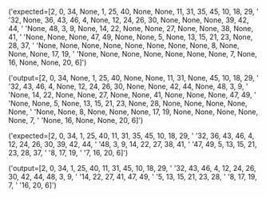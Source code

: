 ('expected=[2, 0, 34, None, 1, 25, 40, None, None, 11, 31, 35, 45, 10, 18, 29, '
 '32, None, 36, 43, 46, 4, None, 12, 24, 26, 30, None, None, None, 39, 42, 44, '
 'None, 48, 3, 9, None, 14, 22, None, None, 27, None, None, 38, None, 41, '
 'None, None, None, 47, 49, None, None, 5, None, 13, 15, 21, 23, None, 28, 37, '
 'None, None, None, None, None, None, None, None, 8, None, None, None, 17, 19, '
 'None, None, None, None, None, None, None, 7, None, 16, None, None, 20, 6]')

('output=[2, 0, 34, None, 1, 25, 40, None, None, 11, 31, None, 45, 10, 18, 29, '
 '32, 43, 46, 4, None, 12, 24, 26, 30, None, None, 42, 44, None, 48, 3, 9, '
 'None, 14, 22, None, None, 27, None, None, 41, None, None, None, 47, 49, '
 'None, None, 5, None, 13, 15, 21, 23, None, 28, None, None, None, None, None, '
 'None, None, 8, None, None, None, 17, 19, None, None, None, None, None, 7, '
 'None, 16, None, None, 20, 6]')

('expected=[2, 0, 34, 1, 25, 40, 11, 31, 35, 45, 10, 18, 29, '
 '32, 36, 43, 46, 4, 12, 24, 26, 30, 39, 42, 44, '
 '48, 3, 9, 14, 22, 27, 38, 41, '
 '47, 49, 5, 13, 15, 21, 23, 28, 37, '
 '8, 17, 19, '
 '7, 16, 20, 6]')

('output=[2, 0, 34, 1, 25, 40, 11, 31, 45, 10, 18, 29, '
 '32, 43, 46, 4, 12, 24, 26, 30, 42, 44, 48, 3, 9, '
 '14, 22, 27, 41, 47, 49, '
 '5, 13, 15, 21, 23, 28, '
 '8, 17, 19, 7, '
 '16, 20, 6]')
